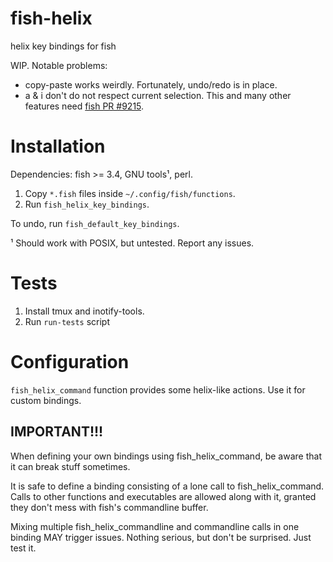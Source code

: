 # fish-helix
helix key bindings for fish

WIP. Notable problems:

* copy-paste works weirdly. Fortunately, undo/redo is in place.
* a & i don't do not respect current selection. This and many other features
need [fish PR #9215](https://github.com/fish-shell/fish-shell/pull/9215).


# Installation

Dependencies: fish >= 3.4, GNU tools¹, perl.

1. Copy `*.fish` files inside `~/.config/fish/functions`.
2. Run `fish_helix_key_bindings`.

To undo, run `fish_default_key_bindings`.

¹ Should work with POSIX, but untested. Report any issues.

# Tests

1. Install tmux and inotify-tools.
2. Run `run-tests` script

# Configuration

`fish_helix_command` function provides some helix-like actions. Use it for custom bindings.

## IMPORTANT!!!

When defining your own bindings using fish_helix_command, be aware that it can break
stuff sometimes.

It is safe to define a binding consisting of a lone call to fish_helix_command.
Calls to other functions and executables are allowed along with it, granted they don't mess
with fish's commandline buffer.

Mixing multiple fish_helix_commandline and commandline calls in one binding MAY trigger issues.
Nothing serious, but don't be surprised. Just test it.
